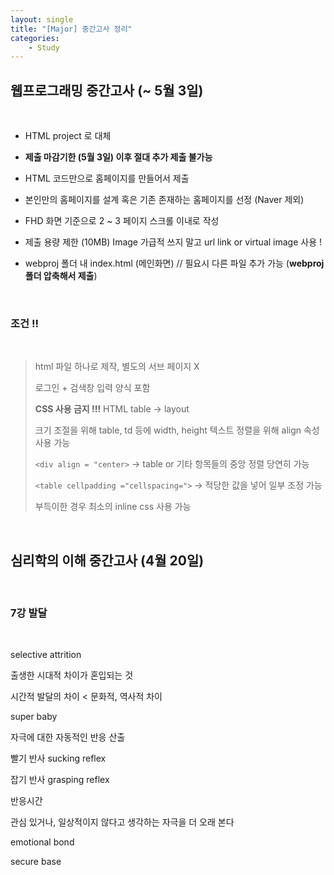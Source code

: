 ```yaml
---
layout: single
title: "[Major] 중간고사 정리"
categories:
    - Study
---
```


## 웹프로그래밍 중간고사 (~ 5월 3일)

<br>

- HTML project 로 대체

- **제출 마감기한 (5월 3일) 이후 절대 추가 제출 불가능**

- HTML 코드만으로 홈페이지를 만들어서 제출

- 본인만의 홈페이지를 설계 혹은 기존 존재하는 홈페이지를 선정 (Naver 제외)

- FHD 화면 기준으로 2 ~ 3 페이지 스크롤 이내로 작성

- 제출 용량 제한 (10MB) Image 가급적 쓰지 말고 url link or virtual image 사용 !

- webproj 폴더 내 index.html (메인화면) // 필요시 다른 파일 추가 가능 (**webproj 폴더 압축해서 제출**)

<br>

### 조건 !! 

<br>

> html 파일 하나로 제작, 별도의 서브 페이지 X
> 
> 로그인 + 검색창 입력 양식 포함
> 
> **CSS 사용 금지 !!!** HTML table &rarr; layout
>
> 크기 조절을 위해 table, td 등에 width, height 텍스트 정렬을 위해 align 속성 사용 가능
>
> `<div align = "center>` &rarr; table or 기타 항목들의 중앙 정렬 당연히 가능
> 
> `<table cellpadding ="cellspacing=">` &rarr; 적당한 값을 넣어 일부 조정 가능
> 
> 부득이한 경우 최소의 inline css 사용 가능

<br>

## 심리학의 이해 중간고사 (4월 20일)

<br>

### 7강 발달

<br>

selective attrition

출생한 시대적 차이가 혼입되는 것

시간적 발달의 차이 < 문화적, 역사적 차이

super baby

자극에 대한 자동적인 반응 산출

빨기 반사 sucking reflex

잡기 반사 grasping reflex

반응시간

관심 있거나, 일상적이지 않다고 생각하는 자극을 더 오래 본다

emotional bond

secure base
